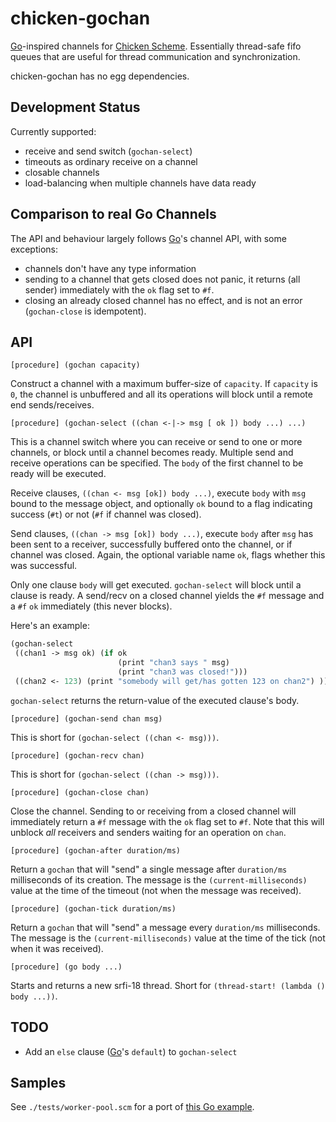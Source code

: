 # chicken-gochan

 [Chicken Scheme]: http://call-cc.org/
 [Go]: http://golang.org/

[Go]-inspired channels for [Chicken Scheme]. Essentially thread-safe
fifo queues that are useful for thread communication and
synchronization.

chicken-gochan has no egg dependencies.

## Development Status

Currently supported:

- receive and send switch (`gochan-select`)
- timeouts as ordinary receive on a channel
- closable channels
- load-balancing when multiple channels have data ready

## Comparison to real Go Channels

The API and behaviour largely follows [Go]'s channel API, with some
exceptions:

- channels don't have any type information
- sending to a channel that gets closed does not panic, it returns
  (all sender) immediately with the `ok` flag set to `#f`.
- closing an already closed channel has no effect, and is not an error
  (`gochan-close` is idempotent).

## API

    [procedure] (gochan capacity)

Construct a channel with a maximum buffer-size of `capacity`. If
`capacity` is `0`, the channel is unbuffered and all its operations
will block until a remote end sends/receives.

    [procedure] (gochan-select ((chan <-|-> msg [ ok ]) body ...) ...)

This is a channel switch where you can receive or send to one or more
channels, or block until a channel becomes ready. Multiple send and
receive operations can be specified. The `body` of the first channel
to be ready will be executed.

Receive clauses, `((chan <- msg [ok]) body ...)`, execute `body` with
`msg` bound to the message object, and optionally `ok` bound to a flag
indicating success (`#t`) or not (`#f` if channel was closed).

Send clauses, `((chan -> msg [ok]) body ...)`, execute `body` after
`msg` has been sent to a receiver, successfully buffered onto the
channel, or if channel was closed. Again, the optional variable name
`ok`, flags whether this was successful.

Only one clause `body` will get executed. `gochan-select` will block
until a clause is ready. A send/recv on a closed channel yields the
`#f` message and a `#f` `ok` immediately (this never blocks).

Here's an example:

```scheme
(gochan-select
 ((chan1 -> msg ok) (if ok
                        (print "chan3 says " msg)
                        (print "chan3 was closed!")))
 ((chan2 <- 123) (print "somebody will get/has gotten 123 on chan2") ))
```

`gochan-select` returns the return-value of the executed clause's
body.

    [procedure] (gochan-send chan msg)

This is short for `(gochan-select ((chan <- msg)))`.

    [procedure] (gochan-recv chan)

This is short for `(gochan-select ((chan -> msg)))`.

    [procedure] (gochan-close chan)

Close the channel. Sending to or receiving from a closed channel will
immediately return a `#f` message with the `ok` flag set to `#f`. Note
that this will unblock _all_ receivers and senders waiting for an
operation on `chan`.

    [procedure] (gochan-after duration/ms)

Return a `gochan` that will "send" a single message after
`duration/ms` milliseconds of its creation. The message is the
`(current-milliseconds)` value at the time of the timeout (not when
the message was received).

    [procedure] (gochan-tick duration/ms)

Return a `gochan` that will "send" a message every `duration/ms`
milliseconds. The message is the `(current-milliseconds)`
value at the time of the tick (not when it was received).

    [procedure] (go body ...)

Starts and returns a new srfi-18 thread. Short for `(thread-start!
(lambda () body ...))`.

## TODO

- Add an `else` clause ([Go]'s `default`) to `gochan-select`

## Samples

See `./tests/worker-pool.scm` for a port of
[this Go example](https://gobyexample.com/worker-pools).
